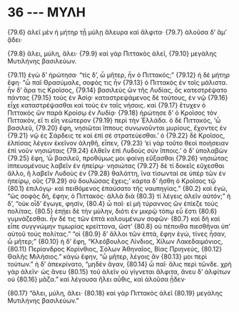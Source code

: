 
# 36 --- ΜΥΛΗ

{79.6} ἀλεῖ μὲν ἡ μήτηρ τᾖ μύλῃ ἄλευρα καὶ ἄλφιτα· {79.7} ἀλοῦσα δ’ ἅμ’ ᾄδει·

{79.8} ἄλει, μύλη, ἄλει·
{79.9} καὶ γὰρ Πιττακὸς ἀλεῖ,
{79.10} μεγάλης Μυτιλήνης βασιλεύων.

{79.11} ἐγὼ δ’ ἠρώτησα· “τίς δ’, ὦ μῆτερ, ἦν ὁ Πιττακός;” {79.12} ἡ δὲ μήτηρ ἔφη· “ὦ παῖ Θρασύμαλε, σοφός τις ἦν {79.13} ὁ Πιττακὸς ἐν τοῖς μάλιστα. ἦν δ’ ἄρα τις Κροῖσος, {79.14} βασιλεὺς ὢν τῆς Λυδίας, ὃς κατεστρέψατο πάντας {79.15} τοὺς ἐν Ἀσίᾳ· καταστρεψάμενος δὲ τούτους, ἐν νῷ {79.16} εἶχε καταστρέψασθαι καὶ τοὺς ἐν ταῖς νήσοις. καὶ {79.17} ἔτυχεν ὁ Πιττακὸς ὢν παρὰ Κροίσῳ ἐν Λυδίᾳ· {79.18} ἠρώτησε δ’ ὁ Κροῖσος τὸν Πιττακόν, εἴ τι εἴη νεώτερον {79.19} περὶ τὴν Ἑλλάδα. ὁ δὲ Πιττακός, ‘ὦ βασιλεῦ, {79.20} ἔφη, νησιῶται ἵππους συνωνοῦνται μυρίους, ἔχοντες ἐν {79.21} νῷ ἐς Σάρδεις τε καὶ ἐπὶ σὲ στρατεύεσθαι.’ ὁ {79.22} δὲ Κροῖσος, ἐλπίσας λέγειν ἐκεῖνον ἀληθῆ, εἶπεν, {79.23} ‘εἰ γὰρ τοῦτο θεοὶ ποιήσειαν ἐπὶ νοῦν νησιώταις {79.24} ἐλθεῖν ἐπὶ Λυδοὺς σὺν ἵπποις.’ ὁ δ’ ὑπολαβὼν {79.25} ἔφη, ‘ὦ βασιλεῦ, προθύμως μοι φαίνῃ εὔξασθαι {79.26} νησιώτας ἱππευομένους λαβεῖν ἐν ἠπείρῳ· νησιώτας {79.27} δὲ τί δοκεῖς εὔχεσθαι ἄλλο, ἢ λαβεῖν Λυδοὺς ἐν {79.28} θαλάττη, ἵνα τίσωνταί σε ὑπέρ τῶν ἐν ἠπείρῳ, οὓς {79.29} σὺ δουλώσας ἔχεις;’ κάρτα δ’ ἥσθη ὁ Κροῖσος τῷ  {80.1} ἐπιλόγῳ· καὶ πειθόμενος ἐπαύσατο τῆς ναυπηγίας.” {80.2} καὶ ἐγώ, “ὡς σοφὸς δή, ἔφην, ὁ Πιττακός· ἀλλὰ διὰ {80.3} τί λέγεις ἀλεῖν αὐτόν;” ἡ δ’, “οὐκ οἶδ’ ἔγωγε, φησίν, {80.4} ὦ παῖ· εἰ μὴ τύραννος ὢν ἐπίεζε τοὺς πολίτας. {80.5} ἐπῄει δὲ τὴν μὺλην, διότι ἐν μικρῷ τόπῳ εὖ ἔστι {80.6} γυμνάζεσθαι. ἦν δέ τις τῶν ἑπτὰ καλουμένων σοφῶν· {80.7} καὶ δὴ καὶ εἶπε συγγνώμην τιμωρίας κρείττονα, ὥστ’ {80.8} οὐ πέποιθα πιεσθῆναι ὑπ’ αὐτοῦ τοὺς πολίτας.” “οἱ {80.9} δ’ ἄλλοι τῶν ἑπτά, ἔφην ἐγώ, τίνες ἦσαν, ὦ μῆτερ;” {80.10} ἡ δ’ ἔφη, “Κλεόβουλος Λίνδιος, Χίλων Λακεδαιμόνιος, {80.11} Περίανδρος Κορίνθιος, Σόλων Ἀθηναῖος, Βίας Πριηνεύς, {80.12} Θαλῆς Μιλήσιος.” κἀγὼ ἔφην, “ὦ μῆτερ, λέγοις ἄν {80.13} μοι περὶ τούτων.” ἡ δ’ ἀπεκρίνατο, “μηδὲν ἄγαν, {80.14} ὦ παῖ· ἅλις περὶ τῶνδε. χρὴ γὰρ ἀλεῖν· ὡς ἄνευ {80.15} τοῦ ἀλεῖν οὐ γίγνεται ἄλφιτα, ἄνευ δ’ ἀλφίτων οὐ {80.16} μᾶζα.” καὶ λέγουσα ἤλει αὖθις, καὶ ἀλοῦσα ᾖδεν·

{80.17} “ἄλει, μύλη, ἄλει·
{80.18} καὶ γὰρ Πιττακὸς ἀλεῖ
{80.19} μεγάλης Μυτιλήνης βασιλεύων.”

